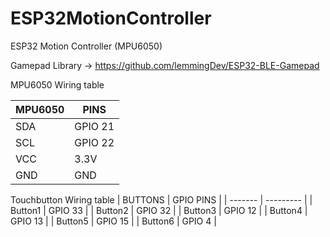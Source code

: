 # ESP32MotionController
ESP32 Motion Controller (MPU6050)

Gamepad Library -> https://github.com/lemmingDev/ESP32-BLE-Gamepad

MPU6050 Wiring table

| MPU6050 | PINS |
| ------------- | ------------- |
|  SDA | GPIO 21 |
| SCL | GPIO 22 |
| VCC | 3.3V |
| GND | GND |

Touchbutton Wiring table
| BUTTONS | GPIO PINS |
| ------- | --------- |
| Button1 | GPIO 33 |
| Button2 | GPIO 32 |
| Button3 | GPIO 12 |
| Button4 | GPIO 13 |
| Button5 | GPIO 15 |
| Button6 | GPIO 4  |
